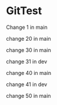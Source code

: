 # GitTest

Change 1 in main

change 20 in main

change 30 in main

change 31 in dev

change 40 in main

change 41 in dev

change 50 in main